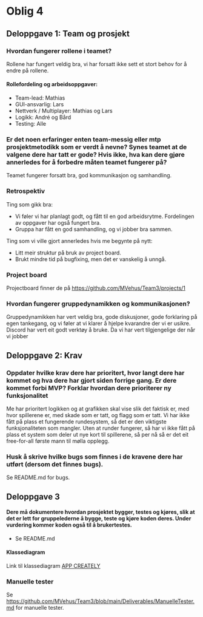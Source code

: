# Oblig 4 

## Deloppgave 1: Team og prosjekt

### Hvordan fungerer rollene i teamet?

Rollene har fungert veldig bra, vi har forsatt ikke sett et stort behov 
for å endre på rollene.

#### Rollefordeling og arbeidsoppgaver:
- Team-lead: Mathias
- GUI-ansvarlig: Lars
- Nettverk / Multiplayer: Mathias og Lars
- Logikk: André og Bård
- Testing: Alle


### Er det noen erfaringer enten team-messig eller mtp prosjektmetodikk som er verdt å nevne? Synes teamet at de valgene dere har tatt er gode? Hvis ikke, hva kan dere gjøre annerledes for å forbedre måten teamet fungerer på?

Teamet fungerer forsatt bra, god kommunikasjon og samhandling.

### Retrospektiv 

Ting som gikk bra:

- Vi føler vi har planlagt godt, og fått til en god arbeidsrytme. Fordelingen
av oppgaver har også fungert bra.
- Gruppa har fått en god samhandling, og vi jobber bra sammen.

Ting som vi ville gjort annerledes hvis me begynte på nytt:

- Litt meir struktur på bruk av project board.
- Brukt mindre tid på bugfixing, men det er vanskelig å unngå.

### Project board

Projectboard finner de på https://github.com/MVehus/Team3/projects/1


### Hvordan fungerer gruppedynamikken og kommunikasjonen?

Gruppedynamikken har vert veldig bra, gode diskusjoner, gode forklaring på egen
tankegang, og vi føler at vi klarer å hjelpe kvarandre der vi er usikre. Discord 
har vert eit godt verktøy å bruke. Da vi har vert tilgjengelige der når vi jobber 


## Deloppgave 2: Krav


### Oppdater hvilke krav dere har prioritert, hvor langt dere har kommet og hva dere har gjort siden forrige gang. Er dere kommet forbi MVP? Forklar hvordan dere prioriterer ny funksjonalitet

Me har prioritert logikken og at grafikken skal vise slik det faktisk er, med hvor
spillerene er, med skade som er tatt, og flagg som er tatt. Vi har ikke fått på plass
et fungerende rundesystem, så det er den viktigste funksjonaliteten som mangler. Uten 
at runder fungerer, så har vi ikke fått på plass et system som deler ut nye kort til
spillerene, så per nå så er det eit free-for-all første mann til mølla opplegg.

### Husk å skrive hvilke bugs som finnes i de kravene dere har utført (dersom det finnes bugs).

Se README.md for bugs.


## Deloppgave 3

#### Dere må dokumentere hvordan prosjektet bygger, testes og kjøres, slik at det er lett for gruppelederne å bygge, teste og kjøre koden deres. Under vurdering kommer koden også til å brukertestes.
- Se README.md

#### Klassediagram

Link til klassediagram [APP CREATELY](https://app.creately.com/diagram/E4uRJsPIcEz/edit)

### Manuelle tester

Se https://github.com/MVehus/Team3/blob/main/Deliverables/ManuelleTester.md for manuelle tester.

